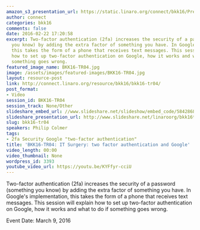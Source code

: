 ```yaml
---
amazon_s3_presentation_url: https://static.linaro.org/connect/bkk16/Presentations/Wednesday/BKK16-TR04.pdf
author: connect
categories: bkk16
comments: false
date: 2016-02-22 17:20:58
excerpt: Two-factor authentication (2fa) increases the security of a password (something
  you know) by adding the extra factor of something you have. In Google's implementation,
  this takes the form of a phone that receives text messages. This session will explain
  how to set up two-factor authentication on Google, how it works and what to do if
  something goes wrong.
featured_image_name: BKK16-TR04.jpg
image: /assets/images/featured-images/BKK16-TR04.jpg
layout: resource-post
link: http://connect.linaro.org/resource/bkk16/bkk16-tr04/
post_format:
- Video
session_id: BKK16-TR04
session_track: None/Other
slideshare_embed_url: //www.slideshare.net/slideshow/embed_code/58428684
slideshare_presentation_url: http://www.slideshare.net/linaroorg/bkk16tr04-it-surgery-two-factor-authentication-and-google
slug: bkk16-tr04
speakers: Philip Colmer
tags:
- 2fa Security Google "two-factor authentication"
title: 'BKK16-TR04: IT Surgery: two factor authentication and Google'
video_length: 00:00
video_thumbnail: None
wordpress_id: 3393
youtube_video_url: https://youtu.be/KYFfyr-cciU
---
```


Two-factor authentication (2fa) increases the security of a password (something you know) by adding the extra factor of something you have. In Google's implementation, this takes the form of a phone that receives text messages. This session will explain how to set up two-factor authentication on Google, how it works and what to do if something goes wrong.

Event Date: March 9, 2016